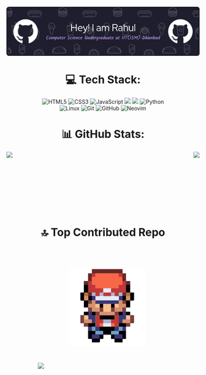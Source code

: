 ![Header](./assets/header-image.png)

<div align = "center">

 # 💻 Tech Stack: 
![HTML5](https://img.shields.io/badge/html5-%23E34F26.svg?style=for-the-badge&logo=html5&logoColor=white)
![CSS3](https://img.shields.io/badge/css3-%231572B6.svg?style=for-the-badge&logo=css3&logoColor=white)
![JavaScript](https://img.shields.io/badge/javascript-%23323330.svg?style=for-the-badge&logo=javascript&logoColor=%23F7DF1E)
![](https://img.shields.io/badge/c-%2300599C.svg?style=for-the-badge&logo=c&logoColor=white)
![](https://img.shields.io/badge/c++-%2300599C.svg?style=for-the-badge&logo=c%2B%2B&logoColor=white)
![Python](https://img.shields.io/badge/python-3670A0?style=for-the-badge&logo=python&logoColor=ffdd54)</br>
![Linux](https://img.shields.io/badge/Linux-FCC624?style=for-the-badge&logo=linux&logoColor=black)
![Git](https://img.shields.io/badge/git-%23F05033.svg?style=for-the-badge&logo=git&logoColor=white)
![GitHub](https://img.shields.io/badge/github-%23121011.svg?style=for-the-badge&logo=github&logoColor=white)
![Neovim](https://img.shields.io/badge/NeoVim-%2357A143.svg?&style=for-the-badge&logo=neovim&logoColor=white)
</div>

<div align= "center">
  
# 📊 GitHub Stats:
<img height=200 align="left" src="https://github-readme-stats.vercel.app/api?username=crypticsaiyan&theme=catppuccin_mocha&rank_icon=github" />
<img height=200 align="right" src="https://github-readme-stats.vercel.app/api/top-langs?username=crypticsaiyan&layout=compact&langs_count=8&card_width=320&theme=catppuccin_mocha" />
</div>

<div align="center">
<br><br><br><br><br><br><br><br><br>
  
# 🔝 Top Contributed Repo

<img src="https://github-contributor-stats.vercel.app/api?username=crypticsaiyan&limit=5&theme=catppuccin_mocha&combine_all_yearly_contributions=true">
<img src="./assets/pokemonfirered.gif" style="padding: 30px; margin: 30px;">
</div>
<!---
crypticsaiyan/crypticsaiyan is a ✨ special ✨ repository because its `README.md` (this file) appears on your GitHub profile.
You can click the Preview link to take a look at your changes.
--->

